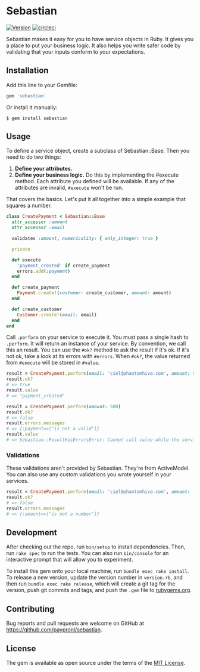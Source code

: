# Sebastian

[![Version](https://badge.fury.io/rb/sebastian.svg)](https://rubygems.org/gems/sebastian)
[![circleci](https://circleci.com/gh/paypronl/sebastian/tree/master.svg?style=shield&circle-token=2bde3711c161ef65a75da7a41385d5958253d05b)](https://circleci.com/gh/paypronl/sebastian)

Sebastian makes it easy for you to have service objects in Ruby. It gives you a place to put your business logic.
It also helps you write safer code by validating that your inputs conform to your expectations.


## Installation

Add this line to your Gemfile:

```ruby
gem 'sebastian'
```

Or install it manually:
```
$ gem install sebastian
```
## Usage

To define a service object, create a subclass of Sebastian::Base. Then you need to do two things:

1. **Define your attributes.**
2. **Define your business logic.** Do this by implementing the #execute method. Each attribute you defined will be available. If any of the attributes are invalid, `#execute` won't be run.

That covers the basics. Let's put it all together into a simple example that squares a number.

```ruby
class CreatePayment < Sebastian::Base
  attr_accessor :amount
  attr_accessor :email

  validates :amount, numericality: { only_integer: true }

  private

  def execute
    'payment_created' if create_payment
    errors.add(:payment)
  end

  def create_payment
    Payment.create!(customer: create_customer, amount: amount)
  end

  def create_customer
    Customer.create!(email: email)
  end
end
```

Call `.perform` on your service to execute it. You must pass a single hash to `.perform`. It will return an instance of your service. By convention, we call this an result. You can use the `#ok?` method to ask the result if it's ok. If it's not ok, take a look at its errors with `#errors`. When `#ok?`, the value returned from `#execute` will be stored in `#value`.

```ruby
result = CreatePayment.perform(email: 'ciel@phantomhive.com', amount: 500)
result.ok?
# => true
result.value
# => "payment_created"

result = CreatePayment.perform(amount: 500)
result.ok?
# => false
result.errors.messages
# => {:payment=>["is not a valid"]}
result.value
# => Sebastian::ResultHasErrorsError: Cannot call value while the service has errors, you should call #ok? first to check
```

### Validations

These validations aren't provided by Sebastian. They're from ActiveModel. You can also use any custom validations you wrote yourself in your services.

```ruby
result = CreatePayment.perform(email: 'ciel@phantomhive.com', amount: '5,00')
result.ok?
# => false
result.errors.messages
# => {:amount=>["is not a number"]}
```

## Development

After checking out the repo, run `bin/setup` to install dependencies. Then, run `rake spec` to run the tests. You can also run `bin/console` for an interactive prompt that will allow you to experiment.

To install this gem onto your local machine, run `bundle exec rake install`. To release a new version, update the version number in `version.rb`, and then run `bundle exec rake release`, which will create a git tag for the version, push git commits and tags, and push the `.gem` file to [rubygems.org](https://rubygems.org).

## Contributing

Bug reports and pull requests are welcome on GitHub at https://github.com/paypronl/sebastian.

## License

The gem is available as open source under the terms of the [MIT License](https://opensource.org/licenses/MIT).
